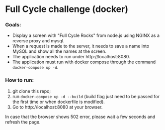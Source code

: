 # Full Cycle challenge (docker)

### Goals:

- Display a screen with "Full Cycle Rocks" from node.js using NGINX as a reverse proxy and mysql.
- When a request is made to the server, it needs to save a name into MySQL and show all the names at the screen.
- The application needs to run under http://localhost:8080.
- The application must run with docker compose through the command `docker-compose up -d`.

### How to run:

1. git clone this repo;
2. run `docker-compose up -d --build` (build flag just need to be passed for the first time or when dockerfile is modified).
3. Go to http://localhost:8080 at your browser.

In case that the browser shows 502 error, please wait a few seconds and refresh the page.
